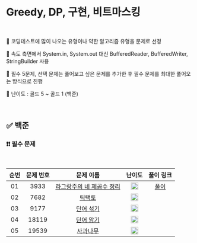 # Greedy, DP, 구현, 비트마스킹

<br/>

📌 코딩테스트에 많이 나오는 유형이나 약한 알고리즘 유형을 문제로 선정

📌 속도 측면에서 System.in, System.out 대신 BufferedReader, BufferedWriter, StringBuilder 사용

📌 필수 5문제, 선택 문제는 풀어보고 싶은 문제를 추가한 후 필수 문제를 최대한 풀어오는 방식으로 진행

📌 난이도 : 골드 5 ~ 골드 1 (백준)

<br/>

## ✅ 백준

### ❗❗ 필수 문제

<br/>

순번 | 문제 번호 | 문제 이름 | 난이도 | 풀이 링크
:---: | :---: | :---: | :---: | :---: 
01 | 3933 | [라그랑주의 네 제곱수 정리](https://www.acmicpc.net/problem/3933) | <img src="https://static.solved.ac/tier_small/11.svg" width=20px> | [풀이](https://github.com/psj98/Java_Study_Coding_18/blob/main/study/src/study_230712/problemset/boj_3933.java)
02 | 7682 | [틱택토](https://www.acmicpc.net/problem/7682) | <img src="https://static.solved.ac/tier_small/11.svg" width=20px> | []()
03 | 9177 | [단어 섞기](https://www.acmicpc.net/problem/9177) | <img src="https://static.solved.ac/tier_small/12.svg" width=20px> | []()
04 | 18119 | [단어 암기](https://www.acmicpc.net/problem/18119) | <img src="https://static.solved.ac/tier_small/12.svg" width=20px> | []()
05 | 19539 | [사과나무](https://www.acmicpc.net/problem/19539) | <img src="https://static.solved.ac/tier_small/11.svg" width=20px> | []()